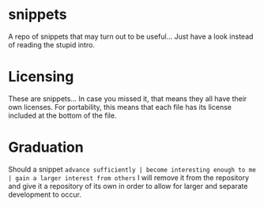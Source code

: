 snippets
========

A repo of snippets that may turn out to be useful... Just have a look instead of reading the stupid intro.

Licensing
=========

These are snippets... In case you missed it, that means they all have their own licenses. For portability, this means that
each file has its license included at the bottom of the file.

Graduation
==========

Should a snippet `advance sufficiently | become interesting enough to me | gain a larger interest from others` I will
remove it from the repository and give it a repository of its own in order to allow for larger and separate development
to occur.

